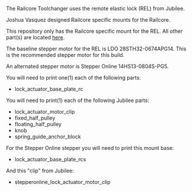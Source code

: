 The Railcore Toolchanger uses the remote elastic lock (REL) from Jubilee.  

Joshua Vasquez designed Railcore specific mounts for the Railcore.

This repository only has the Railcore specific mount for the REL.  All other part(s) are located [here](https://jubilee3d.com/index.php?title=3D_Printed_Parts).

The baseline stepper motor for the REL is LDO 28STH32-0674APG14.  This is the recommended stepper motor for this build.

An alternated stepper motor is Stepper Online 14HS13-0804S-PG5.

You will need to print one(1) each of the following parts:
* lock_actuator_base_plate_rc

You will need to print(1) each of the following Jubilee parts:
* lock_actuator_motor_clip
* fixed_half_pulley
* floating_half_pulley
* knob
* spring_guide_anchor_block

For the Stepper Online stepper you will need to print this mount base:
* lock_actuator_base_plate_rcs

And this "clip" from Jubilee:
* stepperonline_lock_actuator_motor_clip
